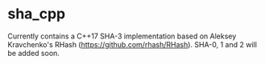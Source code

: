# sha_cpp
Currently contains a C++17 SHA-3 implementation based on Aleksey Kravchenko's RHash (https://github.com/rhash/RHash).
SHA-0, 1 and 2 will be added soon.
